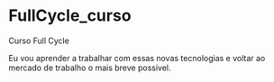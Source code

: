 # FullCycle_curso
Curso Full Cycle

Eu vou aprender a trabalhar com essas novas tecnologias e voltar ao mercado de trabalho o mais breve possivel.
